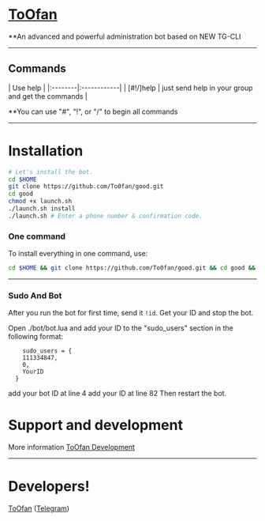 # [ToOfan](https://telegram.me/To0fan)

**An advanced and powerful administration bot based on NEW TG-CLI


* * *

## Commands

| Use help |
|:--------|:------------|
| [#!/]help | just send help in your group and get the commands |

**You can use "#", "!", or "/" to begin all commands

* * *

# Installation

```sh
# Let's install the bot.
cd $HOME
git clone https://github.com/To0fan/good.git
cd good
chmod +x launch.sh
./launch.sh install
./launch.sh # Enter a phone number & confirmation code.
```
### One command
To install everything in one command, use:
```sh
cd $HOME && git clone https://github.com/To0fan/good.git && cd good && chmod +x launch.sh && ./launch.sh install && ./launch.sh
```

* * *

### Sudo And Bot
After you run the bot for first time, send it `!id`. Get your ID and stop the bot.

Open ./bot/bot.lua and add your ID to the "sudo_users" section in the following format:
```
    sudo_users = {
    111334847,
    0,
    YourID
  }
```
add your bot ID at line 4
add your ID at line 82
Then restart the bot.

# Support and development

More information [ToOfan Development](https://telegram.me/To0fan)

* * *

# Developers!

[ToOfan](https://github.com/To0fan) ([Telegram](https://telegram.me/To0fan))
